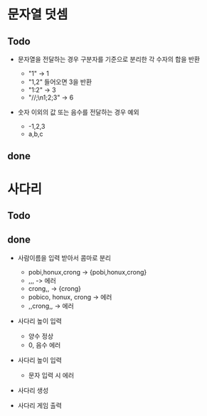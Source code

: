 # 문자열 덧셈

## Todo
* 문자열을 전달하는 경우 구분자를 기준으로 분리한 각 수자의 합을 반환
    * "1" -> 1
    * "1,2" 들어오면 3을 반환
    * "1:2" -> 3
    * "//;\n1;2;3" -> 6
    
* 숫자 이외의 값 또는 음수를 전달하는 경우 예외
    * -1,2,3
    * a,b,c
## done


# 사다리

## Todo

## done
* 사람이름을 입력 받아서 콤마로 분리
    * pobi,honux,crong -> {pobi,honux,crong}
    * ,,, -> 에러
    * crong,, -> {crong}
    * pobico, honux, crong -> 에러
    * ,,crong,, -> 에러
    
* 사다리 높이 입력
    * 양수 정상
    * 0, 음수 에러

* 사다리 높이 입력
    * 문자 입력 시 에러

* 사다리 생성
    
* 사다리 게임 출력
